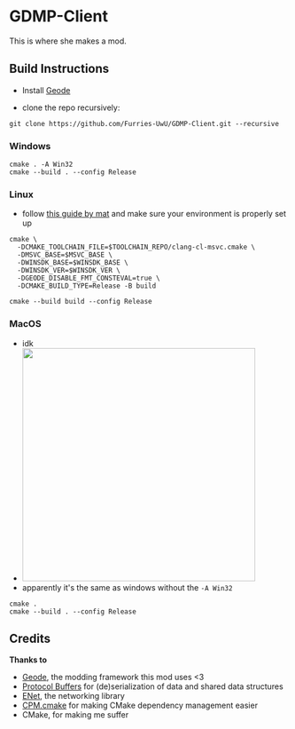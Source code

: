 # GDMP-Client
This is where she makes a mod.

## Build Instructions

- Install [Geode](https://docs.geode-sdk.org/installation)

- clone the repo recursively:
```shell
git clone https://github.com/Furries-UwU/GDMP-Client.git --recursive
```

### Windows
```shell
cmake . -A Win32
cmake --build . --config Release
```

### Linux
- follow [this guide by mat](https://gist.github.com/matcool/abb65ee59ded3766717c673014c3a2a7) and make sure your environment is properly set up
```shell
cmake \
  -DCMAKE_TOOLCHAIN_FILE=$TOOLCHAIN_REPO/clang-cl-msvc.cmake \
  -DMSVC_BASE=$MSVC_BASE \
  -DWINSDK_BASE=$WINSDK_BASE \
  -DWINSDK_VER=$WINSDK_VER \
  -DGEODE_DISABLE_FMT_CONSTEVAL=true \
  -DCMAKE_BUILD_TYPE=Release -B build

cmake --build build --config Release
```

### MacOS
- idk
- <img src="https://github.com/Furries-UwU/GDMP-Client/assets/78933889/f52682ee-ac69-4d4f-b7a1-a06c9873d470" width="420px">
- apparently it's the same as windows without the `-A Win32`
```shell
cmake .
cmake --build . --config Release
```

## Credits
**Thanks to**
- [Geode](), the modding framework this mod uses <3
- [Protocol Buffers](https://github.com/protocolbuffers/protobuf) for (de)serialization of data and shared data structures
- [ENet](https://github.com/lsalzman/enet), the networking library
- [CPM.cmake](https://github.com/cpm-cmake/CPM.cmake) for making CMake dependency management easier
- CMake, for making me suffer
